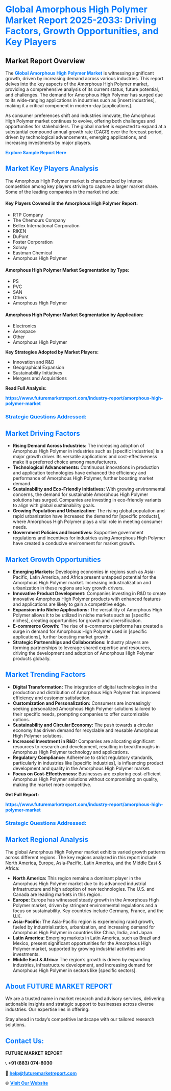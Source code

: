 <h1 style="color: #007BFF;">Global Amorphous High Polymer Market Report 2025-2033: Driving Factors, Growth Opportunities, and Key Players</h1>

<section id="overview">
<h2>Market Report Overview</h2>
<p>The <a href="https://www.futuremarketreport.com/industry-report/amorphous-high-polymer-market" style="color: #007BFF; text-decoration: none;"><strong>Global Amorphous High Polymer Market</strong></a> is witnessing significant growth, driven by increasing demand across various industries. This report delves into the key aspects of the Amorphous High Polymer market, providing a comprehensive analysis of its current status, future potential, and challenges. The demand for Amorphous High Polymer has surged due to its wide-ranging applications in industries such as [insert industries], making it a critical component in modern-day [applications].</p>
<p>As consumer preferences shift and industries innovate, the Amorphous High Polymer market continues to evolve, offering both challenges and opportunities for stakeholders. The global market is expected to expand at a substantial compound annual growth rate (CAGR) over the forecast period, driven by technological advancements, emerging applications, and increasing investments by major players.</p>
</section>

<section id="overview">
<p><a href="https://www.futuremarketreport.com/request-sample/reportId=97440" style="color: #007BFF; text-decoration: none;"><strong>Explore Sample Report Here</strong></a></p>
</section>

<section id="key-players">
<h2 style="color: #007BFF;">Market Key Players Analysis</h2>
<p>The Amorphous High Polymer market is characterized by intense competition among key players striving to capture a larger market share. Some of the leading companies in the market include:</p>
<h4>Key Players Covered in the Amorphous High Polymer Report:</h4>
<ul><li>RTP Company</li><li>The Chemours Company</li><li>Bellex International Corporation</li><li>RIKEN</li><li>DuPont</li><li>Foster Corporation</li><li>Solvay</li><li>Eastman Chemical</li><li>Amorphous High Polymer</li></ul>
<h4>Amorphous High Polymer Market Segmentation by Type:</h4>
<ul><li>PS</li><li>PVC</li><li>SAN</li><li>Others</li><li>Amorphous High Polymer</li></ul>

<h4>Amorphous High Polymer Market Segmentation by Application:</h4>
<ul><li>Electronics</li><li>Aerospace</li><li>Other</li><li>Amorphous High Polymer</li></ul>
<p><strong>Key Strategies Adopted by Market Players:</strong></p>
<ul>
<li>Innovation and R&D</li>
<li>Geographical Expansion</li>
<li>Sustainability Initiatives</li>
<li>Mergers and Acquisitions</li>
</ul>
</section>

<section>
<p><strong>Read Full Analysis: </strong></p><a href="https://www.futuremarketreport.com/industry-report/amorphous-high-polymer-market" style="color: #007BFF; text-decoration: none;"><strong>https://www.futuremarketreport.com/industry-report/amorphous-high-polymer-market</strong></a>
<h3 style="color: #007BFF;">Strategic Questions Addressed:</h3>
</section>

<section id="driving-factors">
<h2 style="color: #007BFF;">Market Driving Factors</h2>
<ul>
<li><strong>Rising Demand Across Industries:</strong> The increasing adoption of Amorphous High Polymer in industries such as [specific industries] is a major growth driver. Its versatile applications and cost-effectiveness make it a preferred choice among manufacturers.</li>
<li><strong>Technological Advancements:</strong> Continuous innovations in production and application technologies have enhanced the efficiency and performance of Amorphous High Polymer, further boosting market demand.</li>
<li><strong>Sustainability and Eco-Friendly Initiatives:</strong> With growing environmental concerns, the demand for sustainable Amorphous High Polymer solutions has surged. Companies are investing in eco-friendly variants to align with global sustainability goals.</li>
<li><strong>Growing Population and Urbanization:</strong> The rising global population and rapid urbanization have increased the demand for [specific products], where Amorphous High Polymer plays a vital role in meeting consumer needs.</li>
<li><strong>Government Policies and Incentives:</strong> Supportive government regulations and incentives for industries using Amorphous High Polymer have created a conducive environment for market growth.</li>
</ul>
</section>

<section id="growth-opportunities">
<h2 style="color: #007BFF;">Market Growth Opportunities</h2>
<ul>
<li><strong>Emerging Markets:</strong> Developing economies in regions such as Asia-Pacific, Latin America, and Africa present untapped potential for the Amorphous High Polymer market. Increasing industrialization and urbanization in these regions are key growth drivers.</li>
<li><strong>Innovative Product Development:</strong> Companies investing in R&D to create innovative Amorphous High Polymer products with enhanced features and applications are likely to gain a competitive edge.</li>
<li><strong>Expansion into Niche Applications:</strong> The versatility of Amorphous High Polymer allows it to be utilized in niche markets such as [specific niches], creating opportunities for growth and diversification.</li>
<li><strong>E-commerce Growth:</strong> The rise of e-commerce platforms has created a surge in demand for Amorphous High Polymer used in [specific applications], further boosting market growth.</li>
<li><strong>Strategic Partnerships and Collaborations:</strong> Industry players are forming partnerships to leverage shared expertise and resources, driving the development and adoption of Amorphous High Polymer products globally.</li>
</ul>
</section>

<section id="trending-factors">
<h2 style="color: #007BFF;">Market Trending Factors</h2>
<ul>
<li><strong>Digital Transformation:</strong> The integration of digital technologies in the production and distribution of Amorphous High Polymer has improved efficiency and customer satisfaction.</li>
<li><strong>Customization and Personalization:</strong> Consumers are increasingly seeking personalized Amorphous High Polymer solutions tailored to their specific needs, prompting companies to offer customizable options.</li>
<li><strong>Sustainability and Circular Economy:</strong> The push towards a circular economy has driven demand for recyclable and reusable Amorphous High Polymer solutions.</li>
<li><strong>Increased Investment in R&D:</strong> Companies are allocating significant resources to research and development, resulting in breakthroughs in Amorphous High Polymer technology and applications.</li>
<li><strong>Regulatory Compliance:</strong> Adherence to strict regulatory standards, particularly in industries like [specific industries], is influencing product development and quality in the Amorphous High Polymer market.</li>
<li><strong>Focus on Cost-Effectiveness:</strong> Businesses are exploring cost-efficient Amorphous High Polymer solutions without compromising on quality, making the market more competitive.</li>
</ul>
</section>

<section>
<p><strong>Get Full Report: </strong></p><a href="https://www.futuremarketreport.com/industry-report/amorphous-high-polymer-market" style="color: #007BFF; text-decoration: none;"><strong>https://www.futuremarketreport.com/industry-report/amorphous-high-polymer-market</strong></a>
<h3 style="color: #007BFF;">Strategic Questions Addressed:</h3>
</section>


<section id="regional-analysis">
<h2 style="color: #007BFF;">Market Regional Analysis</h2>
<p>The global Amorphous High Polymer market exhibits varied growth patterns across different regions. The key regions analyzed in this report include North America, Europe, Asia-Pacific, Latin America, and the Middle East & Africa:</p>
<ul>
<li><strong>North America:</strong> This region remains a dominant player in the Amorphous High Polymer market due to its advanced industrial infrastructure and high adoption of new technologies. The U.S. and Canada are leading markets in this region.</li>
<li><strong>Europe:</strong> Europe has witnessed steady growth in the Amorphous High Polymer market, driven by stringent environmental regulations and a focus on sustainability. Key countries include Germany, France, and the U.K.</li>
<li><strong>Asia-Pacific:</strong> The Asia-Pacific region is experiencing rapid growth, fueled by industrialization, urbanization, and increasing demand for Amorphous High Polymer in countries like China, India, and Japan.</li>
<li><strong>Latin America:</strong> Emerging markets in Latin America, such as Brazil and Mexico, present significant opportunities for the Amorphous High Polymer market, supported by growing industrial activities and investments.</li>
<li><strong>Middle East & Africa:</strong> The region’s growth is driven by expanding industries, infrastructure development, and increasing demand for Amorphous High Polymer in sectors like [specific sectors].</li>
</ul>
</section>

<footer>
<h2 style="color: #007BFF;">About FUTURE MARKET REPORT</h2>
<p>We are a trusted name in market research and advisory services, delivering actionable insights and strategic support to businesses across diverse industries. Our expertise lies in offering:</p>

<p>Stay ahead in today’s competitive landscape with our tailored research solutions.</p>

<h2 style="color: #007BFF;">Contact Us:</h2>
<p><strong>FUTURE MARKET REPORT</strong></p>
<p>📞 <strong>+91 (883) 074-8030</strong></p>
<p>📧 <strong><a href="mailto:help@futuremarketreport.com" style="color: #007BFF;">help@futuremarketreport.com</a></strong></p>
<p>🌐 <strong><a href="https://www.futuremarketreport.com/" style="color: #007BFF;">Visit Our Website</a></strong></p>
</footer>